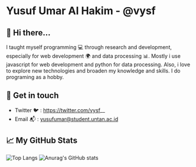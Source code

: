 # Yusuf Umar Al Hakim - @vysf 
## 👋 Hi there...
I taught myself programming 💻 through research and development, especially for web development 🌍 and data processing 📊. Mostly i use javascript for web development and python for data processing. Also, i love to explore new technologies and broaden my knowledge and skills. I do programing as a hobby.

## 💬 Get in touch
- Twitter 🐦  : https://twitter.com/vysf__
- Email 📬    : yusufumar@student.untan.ac.id

## 📈 My GitHub Stats
![Top Langs](https://github-readme-stats.vercel.app/api/top-langs/?username=vysf&langs_count=10) ![Anurag's GitHub stats](https://github-readme-stats.vercel.app/api?username=vysf&show_icons=true&theme=compact)

<!--
**vysf/vysf** is a ✨ _special_ ✨ repository because its `README.md` (this file) appears on your GitHub profile.

Here are some ideas to get you started:

- 🔭 I’m currently working on ...
- 🌱 I’m currently learning ...
- 👯 I’m looking to collaborate on ...
- 🤔 I’m looking for help with ...
- 💬 Ask me about ...
- 📫 How to reach me: ...
- 😄 Pronouns: ...
- ⚡ Fun fact: ...
-->
